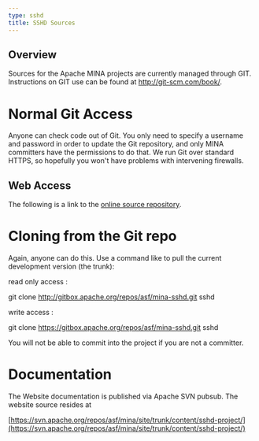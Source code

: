 ```yaml
---
type: sshd
title: SSHD Sources
---
```


## Overview

Sources for the Apache MINA projects are currently managed through GIT. Instructions on GIT use can be found at <http://git-scm.com/book/>.

# Normal Git Access

Anyone can check code out of Git. You only need to specify a username and password in order to update the Git repository, and only MINA committers have the permissions to do that. We run Git over standard HTTPS, so hopefully you won't have problems with intervening firewalls.

## Web Access

The following is a link to the [online source repository](https://gitbox.apache.org/repos/asf?p=mina-sshd.git;a=summary).

# Cloning from the Git repo

Again, anyone can do this. Use a command like to pull the current development version (the trunk):

read only access :

  git clone http://gitbox.apache.org/repos/asf/mina-sshd.git sshd

write access :

  git clone https://gitbox.apache.org/repos/asf/mina-sshd.git sshd

You will not be able to commit into the project if you are not a committer.

# Documentation
The Website documentation is published via Apache SVN pubsub. The website source resides at

[https://svn.apache.org/repos/asf/mina/site/trunk/content/sshd-project/](https://svn.apache.org/repos/asf/mina/site/trunk/content/sshd-project/)
